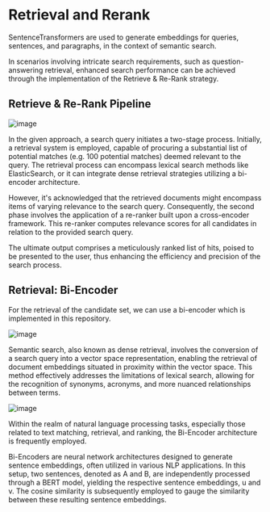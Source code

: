 # Retrieval and Rerank
SentenceTransformers are used to generate embeddings for queries, sentences, and paragraphs, in the context of semantic search.

In scenarios involving intricate search requirements, such as question-answering retrieval, enhanced search performance can be achieved through the implementation of the Retrieve & Re-Rank strategy.

## Retrieve & Re-Rank Pipeline

![image](https://github.com/ArunVigneshFAI/Retrieval_and_Rerank/assets/141916176/c4c249ad-2848-49dd-b831-5afda1c75359)

In the given approach, a search query initiates a two-stage process. Initially, a retrieval system is employed, capable of procuring a substantial list of potential matches (e.g. 100 potential matches) deemed relevant to the query. The retrieval process can encompass lexical search methods like ElasticSearch, or it can integrate dense retrieval strategies utilizing a bi-encoder architecture.

However, it's acknowledged that the retrieved documents might encompass items of varying relevance to the search query. Consequently, the second phase involves the application of a re-ranker built upon a cross-encoder framework. This re-ranker computes relevance scores for all candidates in relation to the provided search query.

The ultimate output comprises a meticulously ranked list of hits, poised to be presented to the user, thus enhancing the efficiency and precision of the search process.

## Retrieval: Bi-Encoder
For the retrieval of the candidate set, we can use a bi-encoder which is implemented in this repository.

![image](https://github.com/ArunVigneshFAI/Retrieval_and_Rerank/assets/141916176/36fe8b17-fdf8-494f-8970-d8a546db2ddc)

Semantic search, also known as dense retrieval, involves the conversion of a search query into a vector space representation, enabling the retrieval of document embeddings situated in proximity within the vector space. This method effectively addresses the limitations of lexical search, allowing for the recognition of synonyms, acronyms, and more nuanced relationships between terms.

![image](https://github.com/ArunVigneshFAI/Retrieval_and_Rerank/assets/141916176/1e1dc0ad-2a95-487a-9487-06d8a0985545)

Within the realm of natural language processing tasks, especially those related to text matching, retrieval, and ranking, the Bi-Encoder architecture is frequently employed. 

Bi-Encoders are neural network architectures designed to generate sentence embeddings, often utilized in various NLP applications. In this setup, two sentences, denoted as A and B, are independently processed through a BERT model, yielding the respective sentence embeddings, u and v. The cosine similarity is subsequently employed to gauge the similarity between these resulting sentence embeddings.
